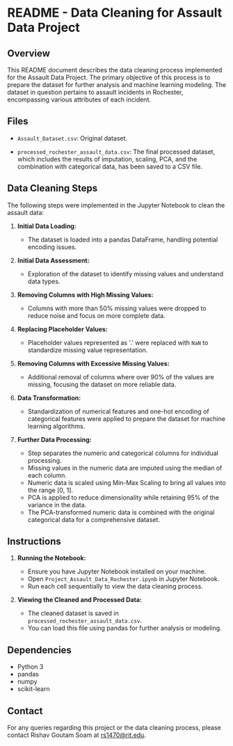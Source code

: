 # README - Data Cleaning for Assault Data Project

## Overview

This README document describes the data cleaning process implemented for the Assault Data Project. The primary objective of this process is to prepare the dataset for further analysis and machine learning modeling. The dataset in question pertains to assault incidents in Rochester, encompassing various attributes of each incident.

## Files

- `Assault_Dataset.csv`: Original dataset.

- `processed_rochester_assault_data.csv`: The final processed dataset, which includes the results of imputation, scaling, PCA, and the combination with categorical data, has been saved to a CSV file.

## Data Cleaning Steps

The following steps were implemented in the Jupyter Notebook to clean the assault data:

1. **Initial Data Loading:**

   - The dataset is loaded into a pandas DataFrame, handling potential encoding issues.

2. **Initial Data Assessment:**

   - Exploration of the dataset to identify missing values and understand data types.

3. **Removing Columns with High Missing Values:**

   - Columns with more than 50% missing values were dropped to reduce noise and focus on more complete data.

4. **Replacing Placeholder Values:**

   - Placeholder values represented as '.' were replaced with `NaN` to standardize missing value representation.

5. **Removing Columns with Excessive Missing Values:**

   - Additional removal of columns where over 90% of the values are missing, focusing the dataset on more reliable data.

6. **Data Transformation:**

   - Standardization of numerical features and one-hot encoding of categorical features were applied to prepare the dataset for machine learning algorithms.

7. **Further Data Processing:**
   - Step separates the numeric and categorical columns for individual processing.
   - Missing values in the numeric data are imputed using the median of each column.
   - Numeric data is scaled using Min-Max Scaling to bring all values into the range [0, 1].
   - PCA is applied to reduce dimensionality while retaining 95% of the variance in the data.
   - The PCA-transformed numeric data is combined with the original categorical data for a comprehensive dataset.

## Instructions

1. **Running the Notebook:**

   - Ensure you have Jupyter Notebook installed on your machine.
   - Open `Project_Assault_Data_Rochester.ipynb` in Jupyter Notebook.
   - Run each cell sequentially to view the data cleaning process.

2. **Viewing the Cleaned and Processed Data:**
   - The cleaned dataset is saved in `processed_rochester_assault_data.csv`.
   - You can load this file using pandas for further analysis or modeling.

## Dependencies

- Python 3
- pandas
- numpy
- scikit-learn

## Contact

For any queries regarding this project or the data cleaning process, please contact Rishav Goutam Soam at rs1470@rit.edu.
